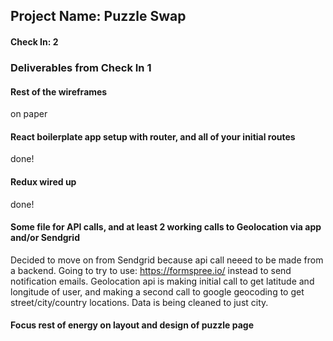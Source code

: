 ## Project Name: Puzzle Swap

#### Check In: 2

### Deliverables from Check In 1

#### Rest of the wireframes
on paper

#### React boilerplate app setup with router, and all of your initial routes
done!

#### Redux wired up
done!

#### Some file for API calls, and at least 2 working calls to Geolocation via app and/or Sendgrid
Decided to move on from Sendgrid because api call neeed to be made from a backend. Going to try to use: https://formspree.io/ instead to send notification emails. Geolocation api is making initial call to get latitude and longitude of user, and making a second call to google geocoding to get street/city/country locations. Data is being cleaned to just city.

#### Focus rest of energy on layout and design of puzzle page
